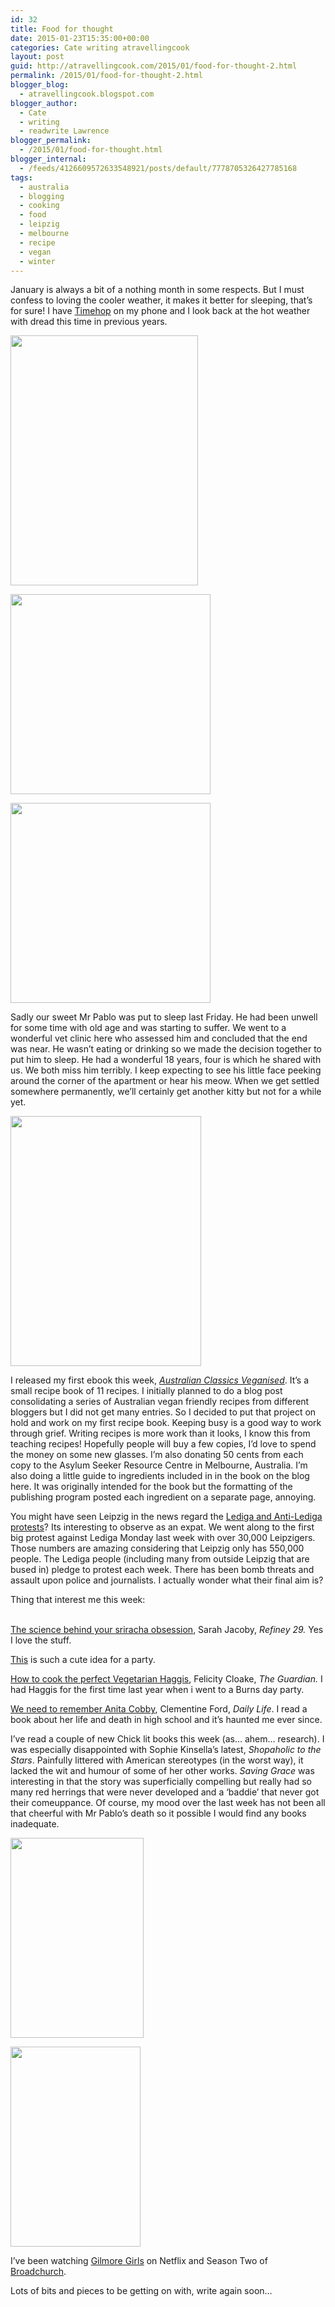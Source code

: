 ```yaml
---
id: 32
title: Food for thought
date: 2015-01-23T15:35:00+00:00
categories: Cate writing atravellingcook
layout: post
guid: http://atravellingcook.com/2015/01/food-for-thought-2.html
permalink: /2015/01/food-for-thought-2.html
blogger_blog:
  - atravellingcook.blogspot.com
blogger_author:
  - Cate
  - writing
  - readwrite Lawrence
blogger_permalink:
  - /2015/01/food-for-thought.html
blogger_internal:
  - /feeds/4126609572633548921/posts/default/7778705326427785168
tags:
  - australia
  - blogging
  - cooking
  - food
  - leipzig
  - melbourne
  - recipe
  - vegan
  - winter
---
```

January is always a bit of a nothing month in some respects. But I must confess to loving the cooler weather, it makes it better for sleeping, that&#8217;s for sure! I have [Timehop](http://timehop.com/) on my phone and I look back at the hot weather with dread this time in previous years.




  <a  href="http://3.bp.blogspot.com/-MIZIVRA9Dfg/VMJNVh7UTdI/AAAAAAAAKes/PMPwNLoEYvo/s1600/IMG_20140324_221940.jpg"><img src="http://3.bp.blogspot.com/-MIZIVRA9Dfg/VMJNVh7UTdI/AAAAAAAAKes/PMPwNLoEYvo/s1600/IMG_20140324_221940.jpg" alt="" width="300" height="400" border="0" /></a>









  <a  href="http://4.bp.blogspot.com/-S1PWm0yHKOs/VMJLbZqQFXI/AAAAAAAAKeg/KirV5hTi7zs/s1600/15887_10151165197526249_941203139_n.jpg"><img src="http://4.bp.blogspot.com/-S1PWm0yHKOs/VMJLbZqQFXI/AAAAAAAAKeg/KirV5hTi7zs/s1600/15887_10151165197526249_941203139_n.jpg" alt="" width="320" height="320" border="0" /></a>



  <a  href="http://3.bp.blogspot.com/-39-hWzRT2nE/VMJLbs-ohbI/AAAAAAAAKec/D4311HIQci0/s1600/523496_10151102204611249_892917790_n.jpg"><img src="http://3.bp.blogspot.com/-39-hWzRT2nE/VMJLbs-ohbI/AAAAAAAAKec/D4311HIQci0/s1600/523496_10151102204611249_892917790_n.jpg" alt="" width="320" height="320" border="0" /></a>





Sadly our sweet Mr Pablo was put to sleep last Friday. He had been unwell for some time with old age and was starting to suffer. We went to a wonderful vet clinic here who assessed him and concluded that the end was near. He wasn&#8217;t eating or drinking so we made the decision together to put him to sleep. He had a wonderful 18 years, four is which he shared with us. We both miss him terribly. I keep expecting to see his little face peeking around the corner of the apartment or hear his meow. When we get settled somewhere permanently, we&#8217;ll certainly get another kitty but not for a while yet.


  <a  href="http://4.bp.blogspot.com/-H3eZFV7KwmY/VMDeQYgrSEI/AAAAAAAAKeI/0-bnAMIiAuU/s1600/vegan-australia-day-1.jpg"><img src="http://4.bp.blogspot.com/-H3eZFV7KwmY/VMDeQYgrSEI/AAAAAAAAKeI/0-bnAMIiAuU/s1600/vegan-australia-day-1.jpg" alt="" width="305" height="400" border="0" /></a>


I released my first ebook this week, _[Australian Classics Veganised](https://sellfy.com/p/2sEt/)_. It&#8217;s a small recipe book of 11 recipes. I initially planned to do a blog post consolidating a series of Australian vegan friendly recipes from different bloggers but I did not get many entries. So I decided to put that project on hold and work on my first recipe book. Keeping busy is a good way to work through grief. Writing recipes is more work than it looks, I know this from teaching recipes! Hopefully people will buy a few copies, I&#8217;d love to spend the money on some new glasses. I&#8217;m also donating 50 cents from each copy to the Asylum Seeker Resource Centre in Melbourne, Australia. I&#8217;m also doing a little guide to ingredients included in in the book on the blog here. It was originally intended for the book but the formatting of the publishing program posted each ingredient on a separate page, annoying.

You might have seen Leipzig in the news regard the [Lediga and Anti-Lediga protests](http://www.thelocal.de/20150113/100000-march-against-pegida)? Its interesting to observe as an expat. We went along to the first big protest against Lediga Monday last week with over 30,000 Leipzigers. Those numbers are amazing considering that Leipzig only has 550,000 people. The Lediga people (including many from outside Leipzig that are bused in) pledge to protest each week. There has been bomb threats and assault upon police and journalists. I actually wonder what their final aim is?

Thing that interest me this week:
  
<br /> [The science behind your sriracha obsession](http://www.refinery29.com/sriracha-flavor?utm_source=food52&utm_medium=syndication), Sarah Jacoby, _Refiney 29._ Yes I love the stuff.

[This](http://mynameisyeh.com/mynameisyeh/2015/1/mac-cheese-party) is such a cute idea for a party.

[How to cook the perfect Vegetarian Haggis](http://www.theguardian.com/lifeandstyle/wordofmouth/2015/jan/22/how-to-cook-perfect-vegetarian-haggis), Felicity Cloake, _The Guardian._ I had Haggis for the first time last year when i went to a Burns day party.

[We need to remember Anita Cobby](http://www.dailylife.com.au/all-about-women/we-need-to-remember-anita-cobby-20150119-12tb9f.html), Clementine Ford, _Daily Life_. I read a book about her life and death in high school and it&#8217;s haunted me ever since.

I&#8217;ve read a couple of new Chick lit books this week (as&#8230; ahem&#8230; research). I was especially disappointed with Sophie Kinsella&#8217;s latest, _Shopaholic to the Stars_. Painfully littered with American stereotypes (in the worst way), it lacked the wit and humour of some of her other works. _Saving Grace_ was interesting in that the story was superficially compelling but really had so many red herrings that were never developed and a &#8216;baddie&#8217; that never got their comeuppance. Of course, my mood over the last week has not been all that cheerful with Mr Pablo&#8217;s death so it possible I would find any books inadequate.


  <a  href="http://2.bp.blogspot.com/-TydhlUOAd8g/VMJQbaKibUI/AAAAAAAAKe4/QSt-Sj8ny1c/s1600/timthumb.jpeg"><img src="http://2.bp.blogspot.com/-TydhlUOAd8g/VMJQbaKibUI/AAAAAAAAKe4/QSt-Sj8ny1c/s1600/timthumb.jpeg" alt="" width="213" height="320" border="0" /></a>






  <a  href="http://3.bp.blogspot.com/-9Z2JYvvkuW0/VMJQnrGyffI/AAAAAAAAKfE/b62MRvw2h4g/s1600/SG.jpeg"><img src="http://3.bp.blogspot.com/-9Z2JYvvkuW0/VMJQnrGyffI/AAAAAAAAKfE/b62MRvw2h4g/s1600/SG.jpeg" alt="" width="208" height="320" border="0" /></a>


I&#8217;ve been watching [Gilmore Girls](http://en.wikipedia.org/wiki/Gilmore_Girls) on Netflix and Season Two of [Broadchurch](http://www.theguardian.com/tv-and-radio/tvandradioblog/2014/dec/29/broadchurch-returns-series-two-will-you-be-watching).

Lots of bits and pieces to be getting on with, write again soon&#8230;